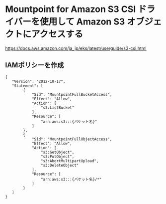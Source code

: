 # Mountpoint for Amazon S3 CSI ドライバーを使用して Amazon S3 オブジェクトにアクセスする

https://docs.aws.amazon.com/ja_jp/eks/latest/userguide/s3-csi.html

## IAMポリシーを作成

```
{
   "Version": "2012-10-17",
   "Statement": [
        {
            "Sid": "MountpointFullBucketAccess",
            "Effect": "Allow",
            "Action": [
                "s3:ListBucket"
            ],
            "Resource": [
                "arn:aws:s3:::{バケット名}"
            ]
        },
        {
            "Sid": "MountpointFullObjectAccess",
            "Effect": "Allow",
            "Action": [
                "s3:GetObject",
                "s3:PutObject",
                "s3:AbortMultipartUpload",
                "s3:DeleteObject"
            ],
            "Resource": [
                "arn:aws:s3:::{バケット名}/*"
            ]
        }
   ]
}
```

